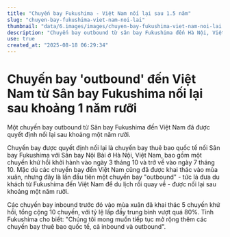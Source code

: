 ```yaml
---
title: "Chuyến bay Fukushima - Việt Nam nối lại sau 1.5 năm"
slug: "chuyen-bay-fukushima-viet-nam-noi-lai"
thumbnail: "data/6.images/images/chuyen-bay-fukushima-viet-nam-noi-lai.webp"
description: "Chuyến bay outbound từ sân bay Fukushima đến Hà Nội, Việt Nam, đã được quyết định nối lại sau khoảng 1.5 năm, đánh dấu sự hồi sinh của du lịch."
use: true
created_at: "2025-08-18 06:29:34"
---
```


# Chuyến bay 'outbound' đến Việt Nam từ Sân bay Fukushima nối lại sau khoảng 1 năm rưỡi

Một chuyến bay outbound từ Sân bay Fukushima đến Việt Nam đã được quyết định nối lại sau khoảng một năm rưỡi.

Chuyến bay được quyết định nối lại là chuyến bay thuê bao quốc tế nối Sân bay Fukushima với Sân bay Nội Bài ở Hà Nội, Việt Nam, bao gồm một chuyến khứ hồi khởi hành vào ngày 3 tháng 10 và trở về vào ngày 7 tháng 10. Mặc dù các chuyến bay đến Việt Nam cũng đã được khai thác vào mùa xuân, nhưng đây là lần đầu tiên một chuyến bay "outbound" - tức là đưa du khách từ Fukushima đến Việt Nam để du lịch rồi quay về - được nối lại sau khoảng một năm rưỡi.

Các chuyến bay inbound trước đó vào mùa xuân đã khai thác 5 chuyến khứ hồi, tổng cộng 10 chuyến, với tỷ lệ lấp đầy trung bình vượt quá 80%. Tỉnh Fukushima cho biết: "Chúng tôi mong muốn tiếp tục mở rộng thêm các chuyến bay thuê bao quốc tế, cả inbound và outbound".